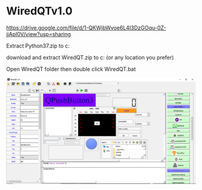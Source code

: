 # WiredQTv1.0

https://drive.google.com/file/d/1-QKWjbWvoe6L4I3DzGOqu-0Z-jjApl0V/view?usp=sharing

Extract Python37.zip to c:

download and extract WiredQT.zip to c: (or any location you prefer)

Open WiredQT folder then double click WiredQT.bat




![](ide.png)

